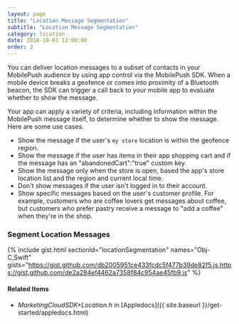 ```yaml
---
layout: page
title: "Location Message Segmentation"
subtitle: "Location Message Segmentation"
category: location
date: 2018-10-01 12:00:00
order: 3
---
```


You can deliver location messages to a subset of contacts in your MobilePush audience by using app control via the MobilePush SDK. When a mobile device breaks a geofence or comes into proximity of a Bluetooth beacon, the SDK can trigger a call back to your mobile app to evaluate whether to show the message.

Your app can apply a variety of criteria, including information within the MobilePush message itself, to determine whether to show the message. Here are some use cases.

- Show the message if the user's `my store` location is within the geofence region.
- Show the message if the user has items in their app shopping cart and if the message has an "abandonedCart":"true" custom key.
- Show the message only when the store is open, based the app's store location list and the region and current local time.
- Don't show messages if the user isn't logged in to their account.
- Show specific messages based on the user's customer profile. For example, customers who are coffee lovers get messages about coffee, but customers who prefer pastry receive a message to "add a coffee" when they're in the shop.

### Segment Location Messages

{% include gist.html sectionId="locationSegmentation" names="Obj-C,Swift" gists="https://gist.github.com/db2005951ce433fcdc5f477b39de82f5.js,https://gist.github.com/de2a284ef4462a7358f84c954ae45fb9.js" %}

#### Related Items
* _MarketingCloudSDK+Location.h_ in [Appledocs]({{ site.baseurl }}/get-started/appledocs.html)
